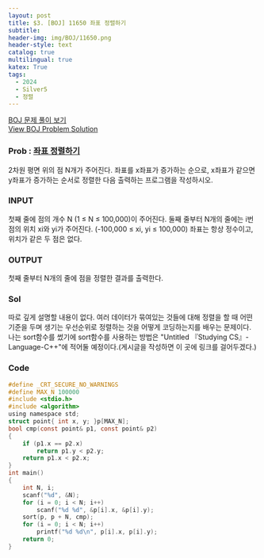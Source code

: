 ```yaml
---
layout: post
title: $3. [BOJ] 11650 좌표 정렬하기
subtitle: 
header-img: img/BOJ/11650.png
header-style: text
catalog: true
multilingual: true
katex: True
tags:
  - 2024
  - Silver5
  - 정렬
---
```


<!-- Korean Version -->
<div class="kr post-container">
    <a href="{{ site.baseurl }}/BOJ/2024-01-01-10156.md">BOJ 문제 풀이 보기</a>
</div>

<!-- English Version -->
<div class="en post-container">
    <a href="{{ site.baseurl }}/BOJ/2024-01-02-2775.md">View BOJ Problem Solution</a>
</div>



### Prob : [좌표 정렬하기](https://www.acmicpc.net/problem/11650)
2차원 평면 위의 점 N개가 주어진다. 좌표를 x좌표가 증가하는 순으로, x좌표가 같으면 y좌표가 증가하는 순서로 정렬한 다음 출력하는 프로그램을 작성하시오.

### INPUT
첫째 줄에 점의 개수 N (1 ≤ N ≤ 100,000)이 주어진다. 둘째 줄부터 N개의 줄에는 i번점의 위치 xi와 yi가 주어진다. (-100,000 ≤ xi, yi ≤ 100,000) 좌표는 항상 정수이고, 위치가 같은 두 점은 없다.

### OUTPUT
첫째 줄부터 N개의 줄에 점을 정렬한 결과를 출력한다.

### Sol
따로 깊게 설명할 내용이 없다. 여러 데이터가 묶여있는 것들에 대해 정렬을 할 때 어떤 기준을 두며 생기는 우선순위로 정렬하는 것을 어떻게 코딩하는지를 배우는 문제이다.
나는 sort함수를 썼기에 sort함수를 사용하는 방법은 "Untitled 『Studying CS』-Language-C++"에 적어둘 예정이다.(게시글을 작성하면 이 곳에 링크를 걸어두겠다.)



### Code
```c
#define _CRT_SECURE_NO_WARNINGS
#define MAX_N 100000
#include <stdio.h>
#include <algorithm>
using namespace std;
struct point{ int x, y; }p[MAX_N];
bool cmp(const point& p1, const point& p2)
{
	if (p1.x == p2.x)
		return p1.y < p2.y;
	return p1.x < p2.x;
}
int main()
{
	int N, i;
	scanf("%d", &N);
	for (i = 0; i < N; i++)
		scanf("%d %d", &p[i].x, &p[i].y);
	sort(p, p + N, cmp);
	for (i = 0; i < N; i++)
		printf("%d %d\n", p[i].x, p[i].y);
	return 0;
}
```
